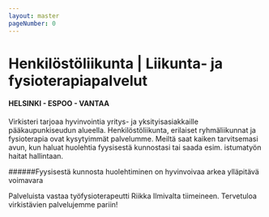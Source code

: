 ```yaml
---
layout: master
pageNumber: 0
---
```


# Henkilöstöliikunta | Liikunta- ja fysioterapiapalvelut

#### HELSINKI - ESPOO - VANTAA

Virkisteri tarjoaa hyvinvointia yritys- ja yksityisasiakkaille pääkaupunkiseudun alueella. Henkilöstöliikunta, erilaiset ryhmäliikunnat ja fysioterapia ovat kysytyimmät palvelumme. Meiltä saat kaiken tarvitsemasi avun, kun haluat huolehtia fyysisestä kunnostasi tai saada esim. istumatyön haitat hallintaan.

######Fyysisestä kunnosta huolehtiminen on hyvinvoivaa arkea ylläpitävä voimavara

Palveluista vastaa työfysioterapeutti Riikka Ilmivalta tiimeineen. Tervetuloa virkistävien palvelujemme pariin!
